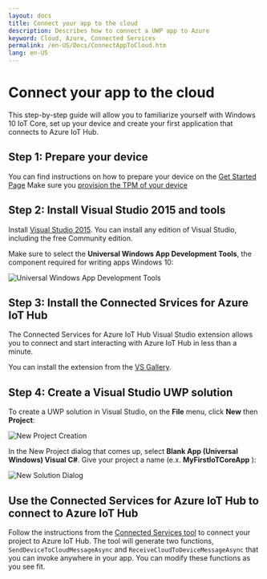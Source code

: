```yaml
---
layout: docs
title: Connect your app to the cloud
description: Describes how to connect a UWP app to Azure
keyword: Cloud, Azure, Connected Services
permalink: /en-US/Docs/ConnectAppToCloud.htm
lang: en-US
---
```


# Connect your app to the cloud

This step-by-step guide will allow you to familiarize yourself with Windows 10
IoT Core, set up your device and create your first application that
connects to Azure IoT Hub.

## Step 1: Prepare your device

You can find instructions on how to prepare your device on the [Get Started Page]({{site.baseurl}}/{{page.lang}}/GetStarted.htm) 
Make sure you [provision the TPM of your device](ConnectDeviceToCloud.htm)

## Step 2: Install Visual Studio 2015 and tools

Install [Visual Studio
2015](https://www.visualstudio.com/products/vs-2015-product-editions.aspx). You
can install any edition of Visual Studio, including the free Community edition.

Make sure to select the **Universal Windows App Development Tools**, the
component required for writing apps Windows 10:

![Universal Windows App Development Tools]({{site.baseurl}}/Resources/images/cloud/install_tools_for_windows10.png)

## Step 3: Install the Connected Srvices for Azure IoT Hub

The Connected Services for Azure IoT Hub Visual Studio extension allows you to
connect and start interacting with Azure IoT Hub in less than a minute.

You can install the extension from the [VS Gallery](https://aka.ms/azure-iot-hub-vs-cs-vs-gallery).

## Step 4: Create a Visual Studio UWP solution

To create a UWP solution in Visual Studio, on the **File** menu, click **New** then **Project**:

![New Project Creation]({{site.baseurl}}/Resources/images/cloud/new_project_menu.png)

In the New Project dialog that comes up, select **Blank App (Universal Windows) Visual C#**. Give your project a name (e.x. **MyFirstIoTCoreApp** ):

![New Solution Dialog]({{site.baseurl}}/Resources/images/cloud/new_solution.PNG)

## Use the Connected Services for Azure IoT Hub to connect to Azure IoT Hub

Follow the instructions from the [Connected Services tool](https://aka.ms/azure-iot-hub-vs-cs-vs-gallery) to connect your project to Azure IoT Hub. The tool will generate two functions, `SendDeviceToCloudMessageAsync` and `ReceiveCloudToDeviceMessageAsync` that you can invoke anywhere in your app. You can modify these functions as you see fit.  


